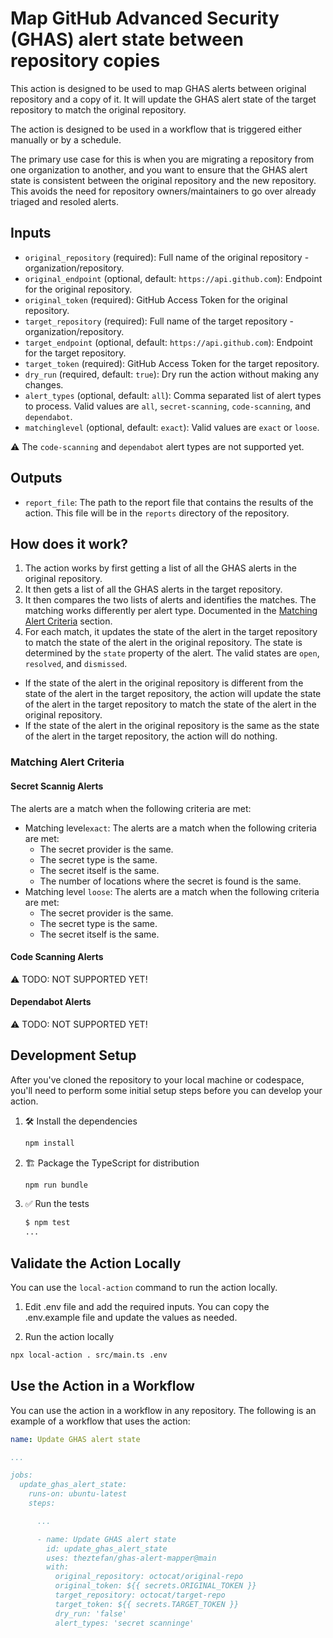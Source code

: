 # Map GitHub Advanced Security (GHAS) alert state between repository copies

This action is designed to be used to map GHAS alerts between original
repository and a copy of it. It will update the GHAS alert state of the target
repository to match the original repository.

The action is designed to be used in a workflow that is triggered either
manually or by a schedule.

The primary use case for this is when you are migrating a repository from one
organization to another, and you want to ensure that the GHAS alert state is
consistent between the original repository and the new repository. This avoids
the need for repository owners/maintainers to go over already triaged and
resoled alerts.

## Inputs

- `original_repository` (required): Full name of the original repository -
  organization/repository.
- `original_endpoint` (optional, default: `https://api.github.com`): Endpoint
  for the original repository.
- `original_token` (required): GitHub Access Token for the original repository.
- `target_repository` (required): Full name of the target repository -
  organization/repository.
- `target_endpoint` (optional, default: `https://api.github.com`): Endpoint for
  the target repository.
- `target_token` (required): GitHub Access Token for the target repository.
- `dry_run` (required, default: `true`): Dry run the action without making any
  changes.
- `alert_types` (optional, default: `all`): Comma separated list of alert types
  to process. Valid values are `all`, `secret-scanning`, `code-scanning`, and
  `dependabot`.
- `matchinglevel` (optional, default: `exact`): Valid values are `exact` or
  `loose`.

:warning: The `code-scanning` and `dependabot` alert types are not supported
yet.

## Outputs

- `report_file`: The path to the report file that contains the results of the
  action. This file will be in the `reports` directory of the repository.

## How does it work?

1. The action works by first getting a list of all the GHAS alerts in the
   original repository.
2. It then gets a list of all the GHAS alerts in the target repository.
3. It then compares the two lists of alerts and identifies the matches. The
   matching works differently per alert type. Documented in the
   [Matching Alert Criteria](#matching-alert-criteria) section.
4. For each match, it updates the state of the alert in the target repository to
   match the state of the alert in the original repository. The state is
   determined by the `state` property of the alert. The valid states are `open`,
   `resolved`, and `dismissed`.

- If the state of the alert in the original repository is different from the
  state of the alert in the target repository, the action will update the state
  of the alert in the target repository to match the state of the alert in the
  original repository.
- If the state of the alert in the original repository is the same as the state
  of the alert in the target repository, the action will do nothing.

### Matching Alert Criteria

#### Secret Scannig Alerts

The alerts are a match when the following criteria are met:

- Matching level`exact`: The alerts are a match when the following criteria are
  met:
  - The secret provider is the same.
  - The secret type is the same.
  - The secret itself is the same.
  - The number of locations where the secret is found is the same.
- Matching level `loose`: The alerts are a match when the following criteria are
  met:
  - The secret provider is the same.
  - The secret type is the same.
  - The secret itself is the same.

#### Code Scanning Alerts

:warning: TODO: NOT SUPPORTED YET!

#### Dependabot Alerts

:warning: TODO: NOT SUPPORTED YET!

## Development Setup

After you've cloned the repository to your local machine or codespace, you'll
need to perform some initial setup steps before you can develop your action.

1. :hammer_and_wrench: Install the dependencies

   ```bash
   npm install
   ```

1. :building_construction: Package the TypeScript for distribution

   ```bash
   npm run bundle
   ```

1. :white_check_mark: Run the tests

   ```bash
   $ npm test
   ...
   ```

## Validate the Action Locally

You can use the `local-action` command to run the action locally.

1. Edit .env file and add the required inputs. You can copy the .env.example
   file and update the values as needed.

2. Run the action locally

```bash
npx local-action . src/main.ts .env
```

## Use the Action in a Workflow

You can use the action in a workflow in any repository. The following is an
example of a workflow that uses the action:

```yaml
name: Update GHAS alert state

...

jobs:
  update_ghas_alert_state:
    runs-on: ubuntu-latest
    steps:

      ...

      - name: Update GHAS alert state
        id: update_ghas_alert_state
        uses: theztefan/ghas-alert-mapper@main
        with:
          original_repository: octocat/original-repo
          original_token: ${{ secrets.ORIGINAL_TOKEN }}
          target_repository: octocat/target-repo
          target_token: ${{ secrets.TARGET_TOKEN }}
          dry_run: 'false'
          alert_types: 'secret scanninge'
```
